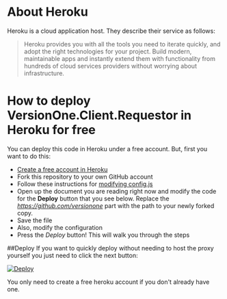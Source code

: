 # About Heroku

Heroku is a cloud application host. They describe their service as follows:

> Heroku provides you with all the tools you need to iterate quickly, and adopt the right technologies for your project. Build modern, maintainable apps and instantly extend them with functionality from hundreds of cloud services providers without worrying about infrastructure.

# How to deploy VersionOne.Client.Requestor in Heroku for free

You can deploy this code in Heroku under a free account. But, first you want to do this:

* [Create a free account in Heroku](https://id.heroku.com/signup)
* Fork this repository to your own GitHub account
* Follow these instructions for [modifying config.js](README.md#configjs)
* Open up the document you are reading right now and modify the code for the **Deploy** button that you see below. Replace the *https://github.com/versionone* part with the path to your newly forked copy.
* Save the file
* Also, modify the configuration 
* Press the *Deploy* button! This will walk you through the steps 

##Deploy
If you want to quickly deploy without needing to host the proxy yourself you just need to click the next button:

[![Deploy](https://www.herokucdn.com/deploy/button.png)](https://heroku.com/deploy?template=https://github.com/versionone/VersionOne.Client.Requestor/tree/S-45195_single_server)

You only need to create a free heroku account if you don't already have one.

